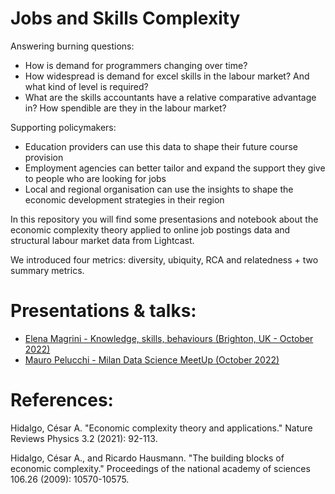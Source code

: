 # Jobs and Skills Complexity

Answering burning questions:
- How is demand for programmers changing over time?
- How widespread is demand for excel skills in the labour market? And what kind of level is required? 
- What are the skills accountants have a relative comparative advantage in? How spendible are they in the labour market?


Supporting policymakers:
- Education providers can use this data to shape their future course provision
- Employment agencies can better tailor and expand the support they give to people who are looking for jobs
- Local and regional organisation can use the insights to shape the economic development strategies in their region

In this repository you will find some presentasions and notebook about the economic complexity theory applied to online job postings data and structural labour market data from Lightcast.

We introduced four metrics: diversity, ubiquity, RCA and relatedness + two summary metrics.

# Presentations & talks:

- [Elena Magrini - Knowledge, skills, behaviours (Brighton, UK - October 2022)](https://github.com/Lightcast-Global-Innovation/jobs-complexity/blob/main/Lightcast%20presentation%20-%20Brighton%20workshop%20-%20Elena%20Magrini%20-%20October%202022.pdf)
- [Mauro Pelucchi - Milan Data Science MeetUp (October 2022)](https://github.com/Lightcast-Global-Innovation/jobs-complexity/blob/main/ECI%20MauroPelucchi%20-%20Milan%20Data%20Science%20MeetUp%20-%20October%202022.pdf)

# References:

Hidalgo, César A. "Economic complexity theory and applications." Nature Reviews Physics 3.2 (2021): 92-113.

Hidalgo, César A., and Ricardo Hausmann. "The building blocks of economic complexity." Proceedings of the national academy of sciences 106.26 (2009): 10570-10575.



